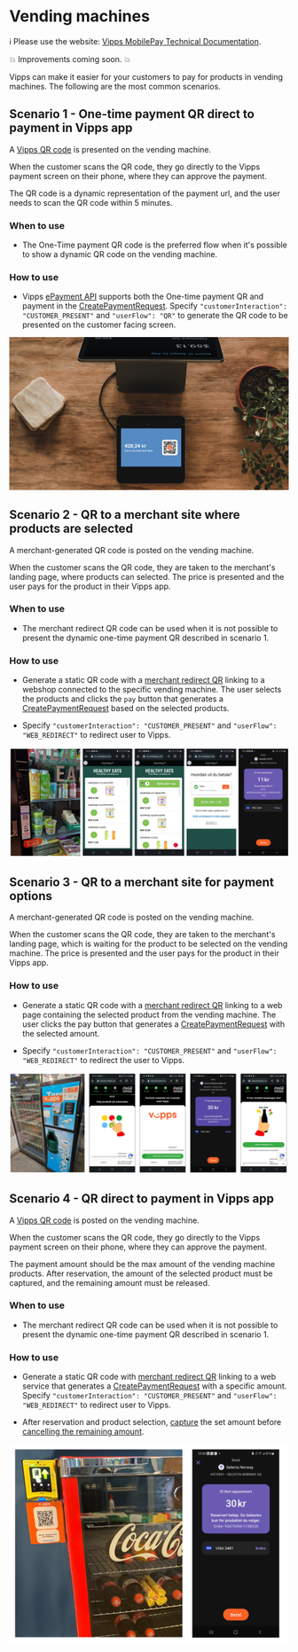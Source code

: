 <!-- START_METADATA
---
title: Vending machines
sidebar_label: Vending machines
sidebar_position: 80
pagination_next: null
pagination_prev: null
---
END_METADATA -->

# Vending machines

<!-- START_COMMENT -->

ℹ️ Please use the website:
[Vipps MobilePay Technical Documentation](https://developer.vippsmobilepay.com/).

<!-- END_COMMENT -->

💥 Improvements coming soon. 💥

Vipps can make it easier for your customers to pay for products in vending machines.
The following are the most common scenarios.

## Scenario 1 - One-time payment QR direct to payment in Vipps app

A [Vipps QR code](https://developer.vippsmobilepay.com/docs/APIs/qr-api/vipps-qr-one-time-payment-api-howitworks) is presented on the vending machine.

When the customer scans the QR code, they go directly to the Vipps payment screen on their phone, where they can approve the payment.

The QR code is a dynamic representation of the payment url, and the user needs to scan the QR code within 5 minutes.  

### When to use

* The One-Time payment QR code is the preferred flow when it's possible to show a dynamic QR code on the vending machine.

### How to use

* Vipps [ePayment API](https://developer.vippsmobilepay.com/docs/APIs/epayment-api) supports both the One-time payment QR and payment in the
[CreatePaymentRequest](https://developer.vippsmobilepay.com/api/epayment#tag/CreatePayments).
Specify `"customerInteraction": "CUSTOMER_PRESENT"` and  `"userFlow": "QR"` to generate the QR code to be presented on the customer facing screen.

![one_time_payment_qr](images/0_one_time_payment_qr.jpg)

## Scenario 2 - QR to a merchant site where products are selected

A merchant-generated QR code is posted on the vending machine.

When the customer scans the QR code,
they are taken to the merchant's landing page, where products can selected.
The price is presented and the user pays for the product in their Vipps app.

### When to use

* The merchant redirect QR code can be used when it is not possible to present the dynamic one-time payment QR described in scenario 1.

### How to use

* Generate a static QR code with a [merchant redirect QR](https://developer.vippsmobilepay.com/docs/APIs/qr-api/vipps-qr-api#merchant-redirect-qr-codes)
linking to a webshop connected to the specific vending machine. The user selects the products and clicks the `pay` button that generates a
[CreatePaymentRequest](https://developer.vippsmobilepay.com/docs/APIs/epayment-api/quick-start) based on the selected products.

* Specify `"customerInteraction": "CUSTOMER_PRESENT"` and `"userFlow": "WEB_REDIRECT"` to redirect user to Vipps.

![3_qr_to_landing_page_providing_selection](images/3_qr_to_landing_page_providing_selection.png)

## Scenario 3 - QR to a merchant site for payment options

A merchant-generated QR code is posted on the vending machine.

When the customer scans the QR code, they are taken to the merchant's landing page, which is waiting for the product to be selected on the vending machine.
The price is presented and the user pays for the product in their Vipps app.

### How to use

* Generate a static QR code with a
  [merchant redirect QR](https://developer.vippsmobilepay.com/docs/APIs/qr-api/vipps-qr-api#merchant-redirect-qr-codes)
  linking to a web page containing the selected product from the vending machine. The user clicks the pay button that generates a
  [CreatePaymentRequest](https://developer.vippsmobilepay.com/docs/APIs/epayment-api/quick-start) with the selected amount.

* Specify `"customerInteraction": "CUSTOMER_PRESENT"` and `"userFlow": "WEB_REDIRECT"` to redirect the user to Vipps.

![2_qr_to_landing_page_waiting_for_selection](images/2_qr_to_landing_page_waiting_for_selection.png)

## Scenario 4 - QR direct to payment in Vipps app

A [Vipps QR code](https://developer.vippsmobilepay.com/docs/APIs/qr-api/vipps-qr-api#merchant-redirect-qr-codes) is posted on the vending machine.

When the customer scans the QR code, they go directly to the Vipps payment screen on their phone, where they can approve the payment.

The payment amount should be the max amount of the vending machine products. After reservation, the amount of the selected product must be captured, and the remaining amount must be released.

### When to use

* The merchant redirect QR code can be used when it is not possible to present the dynamic one-time payment QR described in scenario 1.

### How to use

* Generate a static QR code with [merchant redirect QR](https://developer.vippsmobilepay.com/docs/APIs/qr-api/vipps-qr-api#merchant-redirect-qr-codes)
linking to a web service that generates a
[CreatePaymentRequest](https://developer.vippsmobilepay.com/docs/APIs/epayment-api/quick-start) with a specific amount.
Specify `"customerInteraction": "CUSTOMER_PRESENT"` and `"userFlow": "WEB_REDIRECT"` to redirect user to Vipps.

* After reservation and product selection, [capture](https://developer.vippsmobilepay.com/docs/APIs/epayment-api/operations/capture) the set amount before
[cancelling the remaining amount](https://developer.vippsmobilepay.com/docs/APIs/epayment-api/operations/cancel#cancel-after-a-partial-capture).

![qr_direct_to_payment](images/1_qr_direct_to_payment.png)
